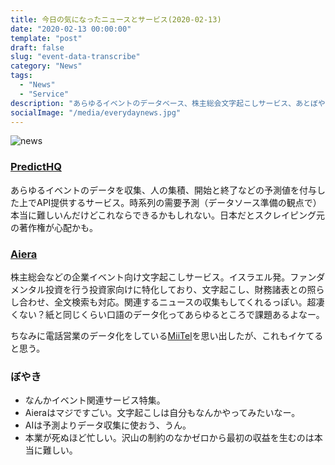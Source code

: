 ```yaml
---
title: 今日の気になったニュースとサービス(2020-02-13)
date: "2020-02-13 00:00:00"
template: "post"
draft: false
slug: "event-data-transcribe"
category: "News"
tags:
  - "News"
  - "Service"
description: "あらゆるイベントのデータベース、株主総会文字起こしサービス、あとぼやき"
socialImage: "/media/everydaynews.jpg"
---
```


![news](/media/everydaynews.jpg)

### [PredictHQ](https://www.predicthq.com/)
あらゆるイベントのデータを収集、人の集積、開始と終了などの予測値を付与した上でAPI提供するサービス。時系列の需要予測（データソース準備の観点で）本当に難しいんだけどこれならできるかもしれない。日本だとスクレイピング元の著作権が心配かも。

### [Aiera](https://www.aiera.com/)
株主総会などの企業イベント向け文字起こしサービス。イスラエル発。ファンダメンタル投資を行う投資家向けに特化しており、文字起こし、財務諸表との照らし合わせ、全文検索も対応。関連するニュースの収集もしてくれるっぽい。超凄くない？紙と同じくらい口語のデータ化ってあらゆるところで課題あるよなー。

ちなみに電話営業のデータ化をしている[MiiTel](https://miitel.jp/)を思い出したが、これもイケてると思う。

### ぼやき
* なんかイベント関連サービス特集。
* Aieraはマジですごい。文字起こしは自分もなんかやってみたいなー。
* AIは予測よりデータ収集に使おう、うん。
* 本業が死ぬほど忙しい。沢山の制約のなかゼロから最初の収益を生むのは本当に難しい。